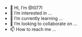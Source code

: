 - 👋 Hi, I’m @I077I
- 👀 I’m interested in ...
- 🌱 I’m currently learning ...
- 💞️ I’m looking to collaborate on ...
- 📫 How to reach me ...

<!---
I077I/I077I is a ✨ special ✨ repository because its `README.md` (this file) appears on your GitHub profile.
You can click the Preview link to take a look at your changes.
--->

